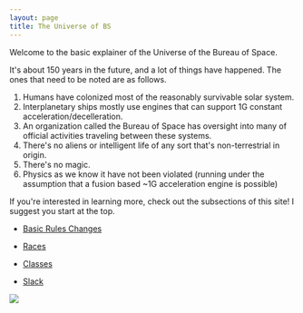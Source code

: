 ```yaml
---
layout: page
title: The Universe of BS
---
```


Welcome to the basic explainer of the Universe of the Bureau of Space.

It's about 150 years in the future, and a lot of things have happened.  The ones that need to be noted are as follows.
1. Humans have colonized most of the reasonably survivable solar system.
2. Interplanetary ships mostly use engines that can support 1G constant acceleration/decelleration.
3. An organization called the Bureau of Space has oversight into many of official activities traveling between these systems.
4. There's no aliens or intelligent life of any sort that's non-terrestrial in origin.
5. There's no magic.
6. Physics as we know it have not been violated (running under the assumption that a fusion based ~1G acceleration engine is possible)

If you're interested in learning more, check out the subsections of this site!  I suggest you start at the top.

* [Basic Rules Changes](./basics)
* [Races](./races)
* [Classes](./classes)

* [Slack](https://dndkc.slack.com)

[![](/images/orbital.jpg)](/images/orbital.jpg)
